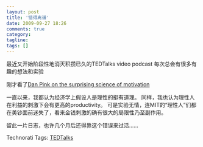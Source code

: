 ```yaml
---
layout: post
title: '错得离谱'
date: 2009-09-27 18:26
comments: true
category: 
tagline: 
tags: []
---
```

    

最近又开始阶段性地消灭积攒已久的TEDTalks video podcast
每次总会有很多有趣的想法和实验

刚才看了[Dan Pink on the surprising science of motivation](http://www.ted.com/talks/dan_pink_on_motivation.html)

一直以来，我都认为经济学上假设人是理性的挺有道理。
同样，我也认为理性人在利益的刺激下会有更高的productivity。
可是实验无情，连MIT的“理性人”们都在美钞面前迷失了，看来金钱刺激的确有很大的局限性乃至副作用。

留此一片日志，也许几个月后还得靠这个错误来过活……

Technorati Tags:
[TEDTalks](http://technorati.com/tag/TEDTalks)

